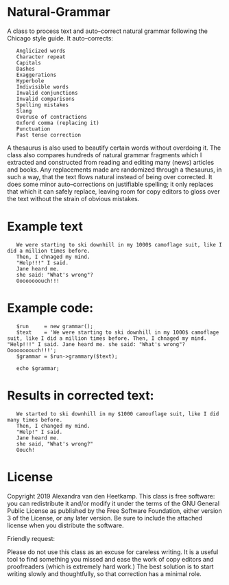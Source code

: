 # Natural-Grammar

A class to process text and auto–correct natural grammar following the Chicago style guide. It auto–corrects:

       Anglicized words
       Character repeat
       Capitals
       Dashes
       Exaggerations
       Hyperbole
       Indivisible words
       Invalid conjunctions
       Invalid comparisons
       Spelling mistakes
       Slang
       Overuse of contractions
       Oxford comma (replacing it)
       Punctuation
       Past tense correction

A thesaurus is also used to beautify certain words without overdoing it. The class also compares hundreds of natural grammar fragments which I extracted and constructed from reading and editing many (news) articles and books. Any replacements made are randomized through a thesaurus, in such a way, that the text flows natural instead of being over corrected. It does some minor auto–corrections on justifiable spelling; it only replaces that which it can safely replace, leaving room for copy editors to gloss over the text without the strain of obvious mistakes.

# Example text

       We were starting to ski downhill in my 1000$ camoflage suit, like I did a million times before. 
       Then, I chnaged my mind. 
       "Help!!!" I said. 
       Jane heard me. 
       she said: "What's wrong"? 
       Oooooooouch!!!

# Example code:
       $run     = new grammar();
       $text    = 'We were starting to ski downhill in my 1000$ camoflage suit, like I did a million times before. Then, I chnaged my mind. "Help!!!" I said. Jane heard me. she said: "What's wrong"? Oooooooouch!!!';
       $grammar = $run->grammary($text);
       
       echo $grammar;

# Results in corrected text: 

       We started to ski downhill in my $1000 camouflage suit, like I did many times before. 
       Then, I changed my mind. 
       "Help!" I said. 
       Jane heard me. 
       she said, "What's wrong?" 
       Oouch!

# License
Copyright 2019 Alexandra van den Heetkamp.
This class is free software: you can redistribute it and/or modify it under the terms of the GNU General Public License as published      by the Free Software Foundation, either version 3 of the License, or any later version. Be sure to include the attached license when you distribute the software.   

Friendly request:

Please do not use this class as an excuse for careless writing. It is a useful tool to find something you missed and ease the work of copy editors and proofreaders (which is extremely hard work.) The best solution is to start writing slowly and thoughtfully, so that correction has a minimal role.
